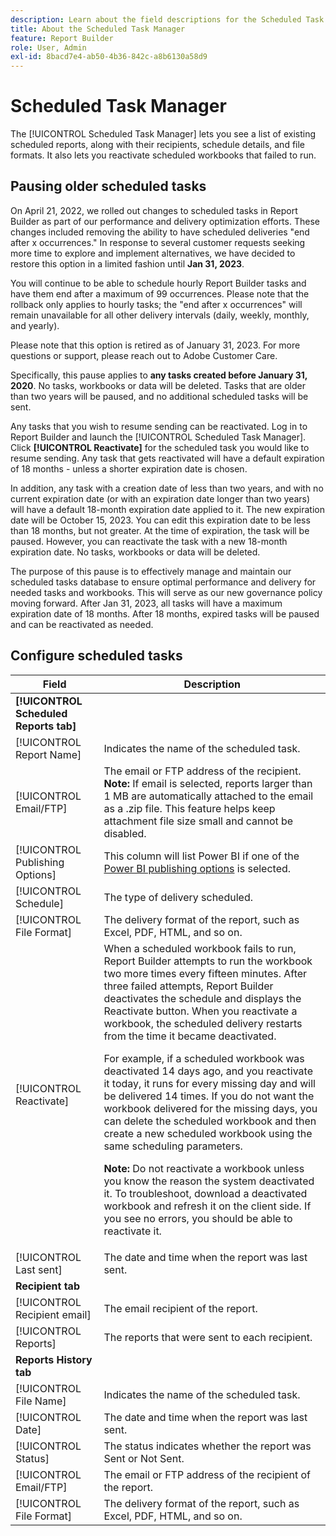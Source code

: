 ```yaml
---
description: Learn about the field descriptions for the Scheduled Task Manager.
title: About the Scheduled Task Manager
feature: Report Builder
role: User, Admin
exl-id: 8bacd7e4-ab50-4b36-842c-a8b6130a58d9
---
```

# Scheduled Task Manager

The [!UICONTROL Scheduled Task Manager] lets you see a list of existing scheduled reports, along with their recipients, schedule details, and file formats. It also lets you reactivate scheduled workbooks that failed to run.

## Pausing older scheduled tasks 

On April 21, 2022, we rolled out changes to scheduled tasks in Report Builder as part of our performance and delivery optimization efforts. These changes included removing the ability to have scheduled deliveries "end after x occurrences." In response to several customer requests seeking more time to explore and implement alternatives, we have decided to restore this option in a limited fashion until **Jan 31, 2023**. 

You will continue to be able to schedule hourly Report Builder tasks and have them end after a maximum of 99 occurrences. Please note that the rollback only applies to hourly tasks; the "end after x occurrences" will remain unavailable for all other delivery intervals (daily, weekly, monthly, and yearly). 

Please note that this option is retired as of January 31, 2023. 
For more questions or support, please reach out to Adobe Customer Care.

Specifically, this pause applies to **any tasks created before January 31, 2020**. No tasks, workbooks or data will be deleted. Tasks that are older than two years will be paused, and no additional scheduled tasks will be sent.
 
Any tasks that you wish to resume sending can be reactivated. Log in to Report Builder and launch the [!UICONTROL Scheduled Task Manager]. Click **[!UICONTROL Reactivate]** for the scheduled task you would like to resume sending. Any task that gets reactivated will have a default expiration of 18 months - unless a shorter expiration date is chosen.
 
In addition, any task with a creation date of less than two years, and with no current expiration date (or with an expiration date longer than two years) will have a default 18-month expiration date applied to it. The new expiration date will be October 15, 2023. You can edit this expiration date to be less than 18 months, but not greater. At the time of expiration, the task will be paused. However, you can reactivate the task with a new 18-month expiration date. No tasks, workbooks or data will be deleted.
 
The purpose of this pause is to effectively manage and maintain our scheduled tasks database to ensure optimal performance and delivery for needed tasks and workbooks. This will serve as our new governance policy moving forward. After Jan 31, 2023, all tasks will have a maximum expiration date of 18 months. After 18 months, expired tasks will be paused and can be reactivated as needed. 

## Configure scheduled tasks

| Field | Description |
| --- | --- |
| **[!UICONTROL Scheduled Reports tab]** | |
| [!UICONTROL Report Name] | Indicates the name of the scheduled task. |
| [!UICONTROL Email/FTP] | The email or FTP address of the recipient. **Note:** If email is selected, reports larger than 1 MB are automatically attached to the email as a .zip file. This feature helps keep attachment file size small and cannot be disabled. |
| [!UICONTROL Publishing Options] | This column will list Power BI if one of the [Power BI publishing options](https://experienceleague.adobe.com/docs/analytics/analyze/report-builder/publish-powerbi/power-bi.html) is selected. |
| [!UICONTROL Schedule] | The type of delivery scheduled. |
| [!UICONTROL File Format] | The delivery format of the report, such as Excel, PDF, HTML, and so on. |
| [!UICONTROL Reactivate] | When a scheduled workbook fails to run, Report Builder attempts to run the workbook two more times every fifteen minutes. After three failed attempts, Report Builder deactivates the schedule and displays the  Reactivate button. When you reactivate a workbook, the scheduled delivery restarts from the time it became deactivated.<p>For example, if a scheduled workbook was deactivated 14 days ago, and you reactivate it today, it runs for every missing day and will be delivered 14 times. If you do not want the workbook delivered for the missing days, you can delete the scheduled workbook and then create a new scheduled workbook using the same scheduling parameters.<p>**Note:** Do not reactivate a workbook unless you know the reason the system deactivated it. To troubleshoot, download a deactivated workbook and refresh it on the client side. If you see no errors, you should be able to reactivate it. |
| [!UICONTROL Last sent] | The date and time when the report was last sent. |
| **Recipient tab** | |
| [!UICONTROL Recipient email] | The email recipient of the report. |
| [!UICONTROL Reports] | The reports that were sent to each recipient. |
| **Reports History tab** | |
| [!UICONTROL File Name] | Indicates the name of the scheduled task.|
| [!UICONTROL Date] | The date and time when the report was last sent. |
| [!UICONTROL Status] | The status indicates whether the report was Sent or Not Sent. |
| [!UICONTROL Email/FTP] | The email or FTP address of the recipient of the report. |
| [!UICONTROL File Format] | The delivery format of the report, such as Excel, PDF, HTML, and so on. |
